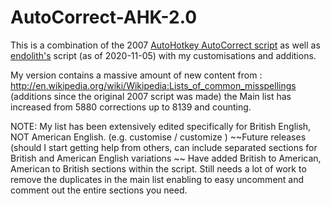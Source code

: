 # AutoCorrect-AHK-2.0

This is a combination of the 2007 [AutoHotkey AutoCorrect script](http://www.autohotkey.com/download/AutoCorrect.ahk) as well as [endolith's](https://gist.github.com/endolith/876629) script (as of 2020-11-05) with my customisations and additions.

My version contains a massive amount of new content from : http://en.wikipedia.org/wiki/Wikipedia:Lists_of_common_misspellings (additions since the original 2007 script was made)
the Main list has increased from 5880 corrections up to 8139 and counting. 

NOTE: My list has been extensively edited specifically for British English, NOT American English. (e.g. customise / customize )
~~Future releases (should I start getting help from others, can include separated sections for British and American English variations  ~~
Have added British to American, American to British sections within the script. Still needs a lot of work to remove the duplicates in the main list
enabling to easy uncomment and comment out the entire sections you need.
